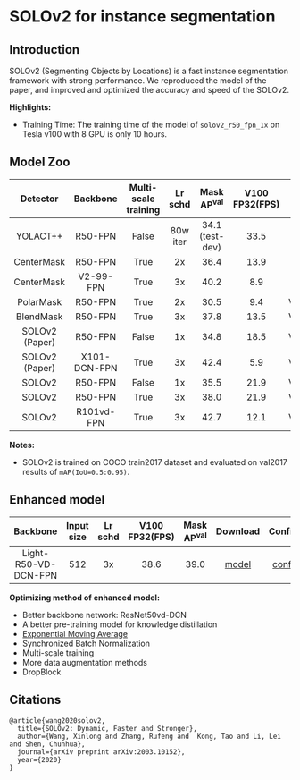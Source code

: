 # SOLOv2 for instance segmentation

## Introduction

SOLOv2 (Segmenting Objects by Locations) is a fast instance segmentation framework with strong performance. We reproduced the model of the paper, and improved and optimized the accuracy and speed of the SOLOv2.

**Highlights:**

- Training Time: The training time of the model of `solov2_r50_fpn_1x` on Tesla v100 with 8 GPU is only 10 hours.

## Model Zoo

| Detector  | Backbone                | Multi-scale training  | Lr schd |  Mask AP<sup>val</sup> |  V100 FP32(FPS) |    GPU  |    Download                  | Configs |
| :-------: | :---------------------: | :-------------------: | :-----: | :--------------------: | :-------------: | :-----: | :---------: | :------------------------: |
| YOLACT++  |  R50-FPN    | False      |  80w iter     |   34.1 (test-dev) |  33.5  | Xp |  -  |  -   |
| CenterMask | R50-FPN | True        |   2x    |     36.4        |  13.9  | Xp |   -  |  -  |
| CenterMask | V2-99-FPN | True        |   3x    |     40.2       |  8.9  | Xp |   -  |  -  |
| PolarMask | R50-FPN | True        |   2x    |     30.5        |  9.4  | V100 |   -  |  -  |
| BlendMask | R50-FPN | True        |   3x    |     37.8        |  13.5  | V100 |   -  |  -  |
| SOLOv2 (Paper) | R50-FPN | False        |   1x    |     34.8        |  18.5  | V100 |   -  |  -  |
| SOLOv2 (Paper) | X101-DCN-FPN | True        |   3x    |     42.4        |  5.9  | V100 |   -  |  -  |
| SOLOv2 | R50-FPN                 |  False                |   1x    |    35.5         |  21.9     | V100 |  [model](https://paddledet.bj.bcebos.com/models/solov2_r50_fpn_1x_coco.pdparams) | [config](https://github.com/PaddlePaddle/PaddleDetection/tree/release/2.2/configs/solov2/solov2_r50_fpn_1x_coco.yml) |
| SOLOv2 | R50-FPN                 |  True                |   3x    |     38.0         |   21.9    | V100 |  [model](https://paddledet.bj.bcebos.com/models/solov2_r50_fpn_3x_coco.pdparams) | [config](https://github.com/PaddlePaddle/PaddleDetection/tree/release/2.2/configs/solov2/solov2_r50_fpn_3x_coco.yml) |
| SOLOv2 | R101vd-FPN                 |  True                |   3x    |     42.7         |   12.1    | V100 |  [model](https://paddledet.bj.bcebos.com/models/solov2_r101_vd_fpn_3x_coco.pdparams) | [config](https://github.com/PaddlePaddle/PaddleDetection/tree/release/2.2/configs/solov2/solov2_r101_vd_fpn_3x_coco.yml) |

**Notes:**

- SOLOv2 is trained on COCO train2017 dataset and evaluated on val2017 results of `mAP(IoU=0.5:0.95)`.

## Enhanced model
| Backbone                | Input size  | Lr schd | V100 FP32(FPS) | Mask AP<sup>val</sup> |         Download                  | Configs |
| :---------------------: | :-------------------: | :-----: | :------------: | :-----: | :---------: | :------------------------: |
| Light-R50-VD-DCN-FPN          |  512     |   3x    |     38.6          |  39.0   | [model](https://paddledet.bj.bcebos.com/models/solov2_r50_enhance_coco.pdparams) | [config](https://github.com/PaddlePaddle/PaddleDetection/tree/release/2.2/configs/solov2/solov2_r50_enhance_coco.yml) |

**Optimizing method of enhanced model:**
- Better backbone network: ResNet50vd-DCN
- A better pre-training model for knowledge distillation
- [Exponential Moving Average](https://www.investopedia.com/terms/e/ema.asp)
- Synchronized Batch Normalization
- Multi-scale training
- More data augmentation methods
- DropBlock

## Citations
```
@article{wang2020solov2,
  title={SOLOv2: Dynamic, Faster and Stronger},
  author={Wang, Xinlong and Zhang, Rufeng and  Kong, Tao and Li, Lei and Shen, Chunhua},
  journal={arXiv preprint arXiv:2003.10152},
  year={2020}
}
```
